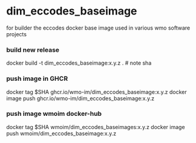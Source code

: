 # dim_eccodes_baseimage
for builder the eccodes docker base image used in various wmo software projects

### build new release
docker build -t dim_eccodes_baseimage:x.y.z . # note sha

### push image in GHCR
docker tag $SHA ghcr.io/wmo-im/dim_eccodes_baseimage:x.y.z
docker image push ghcr.io/wmo-im/dim_eccodes_baseimage:x.y.z

### push image wmoim docker-hub
docker tag $SHA wmoim/dim_eccodes_baseimages:x.y.z
docker image push wmoim/dim_eccodes_baseimage:x.y.z
